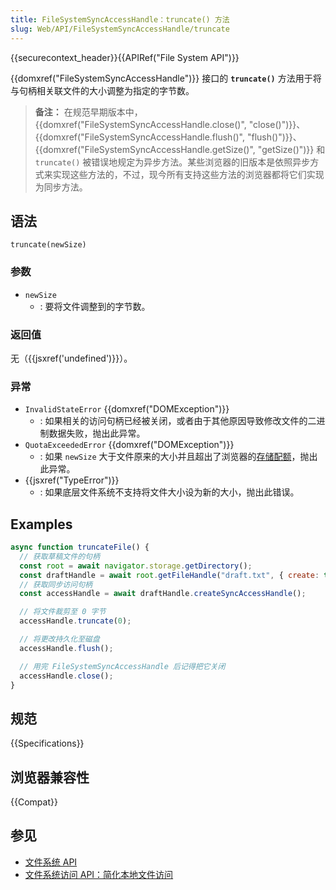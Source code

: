 ```yaml
---
title: FileSystemSyncAccessHandle：truncate() 方法
slug: Web/API/FileSystemSyncAccessHandle/truncate
---
```


{{securecontext_header}}{{APIRef("File System API")}}

{{domxref("FileSystemSyncAccessHandle")}} 接口的 **`truncate()`** 方法用于将与句柄相关联文件的大小调整为指定的字节数。

> **备注：** 在规范早期版本中，{{domxref("FileSystemSyncAccessHandle.close()", "close()")}}、{{domxref("FileSystemSyncAccessHandle.flush()", "flush()")}}、{{domxref("FileSystemSyncAccessHandle.getSize()", "getSize()")}} 和 `truncate()` 被错误地规定为异步方法。某些浏览器的旧版本是依照异步方式来实现这些方法的，不过，现今所有支持这些方法的浏览器都将它们实现为同步方法。

## 语法

```js-nolint
truncate(newSize)
```

### 参数

- `newSize`
  - : 要将文件调整到的字节数。

### 返回值

无（{{jsxref('undefined')}}）。

### 异常

- `InvalidStateError` {{domxref("DOMException")}}
  - : 如果相关的访问句柄已经被关闭，或者由于其他原因导致修改文件的二进制数据失败，抛出此异常。
- `QuotaExceededError` {{domxref("DOMException")}}
  - : 如果 `newSize` 大于文件原来的大小并且超出了浏览器的[存储配额](/zh-CN/docs/Web/API/Storage_API/Storage_quotas_and_eviction_criteria)，抛出此异常。
- {{jsxref("TypeError")}}
  - : 如果底层文件系统不支持将文件大小设为新的大小，抛出此错误。

## Examples

```js
async function truncateFile() {
  // 获取草稿文件的句柄
  const root = await navigator.storage.getDirectory();
  const draftHandle = await root.getFileHandle("draft.txt", { create: true });
  // 获取同步访问句柄
  const accessHandle = await draftHandle.createSyncAccessHandle();

  // 将文件裁剪至 0 字节
  accessHandle.truncate(0);

  // 将更改持久化至磁盘
  accessHandle.flush();

  // 用完 FileSystemSyncAccessHandle 后记得把它关闭
  accessHandle.close();
}
```

## 规范

{{Specifications}}

## 浏览器兼容性

{{Compat}}

## 参见

- [文件系统 API](/zh-CN/docs/Web/API/File_System_API)
- [文件系统访问 API：简化本地文件访问](https://developer.chrome.com/articles/file-system-access/)
